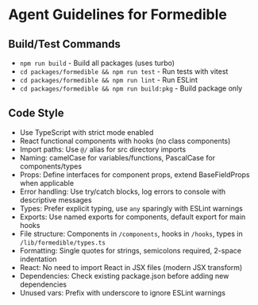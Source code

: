 # Agent Guidelines for Formedible

## Build/Test Commands
- `npm run build` - Build all packages (uses turbo)
- `cd packages/formedible && npm run test` - Run tests with vitest
- `cd packages/formedible && npm run lint` - Run ESLint
- `cd packages/formedible && npm run build:pkg` - Build package only

## Code Style
- Use TypeScript with strict mode enabled
- React functional components with hooks (no class components)
- Import paths: Use `@/` alias for src directory imports
- Naming: camelCase for variables/functions, PascalCase for components/types
- Props: Define interfaces for component props, extend BaseFieldProps when applicable
- Error handling: Use try/catch blocks, log errors to console with descriptive messages
- Types: Prefer explicit typing, use `any` sparingly with ESLint warnings
- Exports: Use named exports for components, default export for main hooks
- File structure: Components in `/components`, hooks in `/hooks`, types in `/lib/formedible/types.ts`
- Formatting: Single quotes for strings, semicolons required, 2-space indentation
- React: No need to import React in JSX files (modern JSX transform)
- Dependencies: Check existing package.json before adding new dependencies
- Unused vars: Prefix with underscore to ignore ESLint warnings